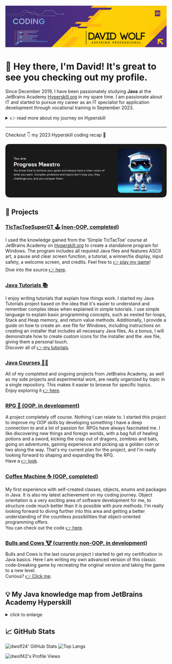 <p align="center">
  <img src="https://github.com/dwolf42/dwolf42/blob/main/images/github_profilebanner.png" />
</p>

# 👋 Hey there, I'm David! It's great to see you checking out my profile.

Since December 2019, I have been passionately studying **Java** at the JetBrains Academy [Hyperskill.org](https://hyperskill.org) in my spare time. I am passionate about IT and started to pursue my career as an IT specialist for application development through vocational training in September 2023.

<details>
  <summary> 👉 read more about my journey on Hyperskill
  </summary>
When I first joined Hyperskill, I felt overwhelmed by the challenges. Problems often seemed impossible to solve with my limited knowledge.
<br>
However, I quickly learned that Hyperskill's approach was beneficial. They encouraged me to explore, research, and test different solutions independently instead of hand-holding like other academies.
<br>
Which essentially means to come up with my very own ideas of code.
<br>
<br>
Over time, I came to understand that being a software developer is all about problem-solving, regardless of the language or syntax.
<br>
It's about finding answers to tasks that initially seem impossible.
<br>
Since then, I made significant improvements in my coding and problem-solving skills throughout the process. I achieved this with only little prior knowledge.
<br>
<br>
Coding to me is not just about getting the answer right. The satisfaction and joy of the "Eureka" moment when I finally solve a problem on my own is something I wouldn't want to miss in my life anymore.
<br>
<br>
That's why I chose to stick with Hyperskill. I traded quick progression through the fundamentals for a deeper understanding of the concepts, which I believe is more valuable.
</details>

---

Checkout 👇 my 2023 Hyperskill coding recap 🚀
  
[![Hyperskill Recap 2023](https://github.com/dwolf42/dwolf42/blob/main/images/hyperskill-recap-2023.png)](https://hyperskill.org/wrapped/year-2023/2375388?utm_source=wrapped_hs)

## 🚀 Projects

### [TicTacToeSuperGT 🕹️ (non-OOP, completed)](https://github.com/dwolf42/TicTacToeSuperGT)

I used the knowledge gained from the 'Simple TicTacToe' course at JetBrains Academy on [Hyperskill.org](https://www.hyperskill.org) to create a standalone program for Windows. The program includes all required Java files and features ASCII art, a pause and clear screen function, a tutorial, a winner/tie display, input safety, a welcome screen, and credits. 
Feel free to [👉 play my game](https://github.com/dwolf42/TicTacToeSuperGT/releases/tag/v1.0)!  
Dive into the source [👉 here](https://github.com/dwolf42/TicTacToeSuperGT).

### [Java Tutorials 📚](https://github.com/dwolf42/java-tutorials)

I enjoy writing tutorials that explain how things work.  I started my Java Tutorials project based on the idea that it's easier to understand and remember complex ideas when explained in simple tutorials.
I use simple language to explain basic programming concepts, such as nested for-loops, Stack and Heap memory, and return value methods.
Additionally, I provide a guide on how to create an .exe file for Windows, including instructions on creating an installer that includes all necessary Java files. As a bonus, I will demonstrate how to create custom icons for the installer and the .exe file, giving them a personal touch.<br>
Discover all of [👉 my tutorials](https://github.com/dwolf42/java-tutorials).

### [Java Courses 👨‍🏫](https://github.com/dwolf42/java_courses)

All of my completed and ongoing projects from JetBrains Academy, as well as my side projects and experimental work, are neatly organized by topic in a single repository.
This makes it easier to browse for specific topics.
<br>
Enjoy exploring it [👉 here](https://github.com/dwolf42/java_courses).

### [RPG 🧙 (OOP, in development)](https://github.com/dwolf42/java_courses/tree/master/src/dwolf/off_course_projects/rpg)

A project completely off course. Nothing I can relate to.
I started this project to improve my OOP skills by developing something I have a deep connection to and a lot of passion for.
RPGs have always fascinated me. I like discovering new things and foreign worlds, with a bag full of healing potions and a sword, kicking the crap out of dragons, zombies and bats, going on adventures, gaining experience and picking up a golden coin or two along the way.
That's my current plan for the project, and I'm really looking forward to shaping and expanding the RPG.<br>
Have a [👉 look](https://github.com/dwolf42/java_courses/tree/master/src/dwolf/off_course_projects/rpg).

### [Coffee Machine ☕ (OOP, completed)](https://github.com/dwolf42/java_courses/tree/master/src/dwolf/project_coffee_machine/final_stage)

My first experience with self-created classes, objects, enums and packages in Java. It is also my latest achievement on my coding journey.
Object orientation is a very exciting area of software development for me, to structure code much better than it is possible with pure methods. I'm really looking forward to diving further into this area and getting a better understanding of the countless possibilities that object-oriented programming offers.
<br>
You can check out the code [👉 here](https://github.com/dwolf42/java_courses/tree/master/src/dwolf/project_coffee_machine/final_stage).

### [Bulls and Cows 🐮 (currently non-OOP, in development)](https://github.com/dwolf42/java_courses/tree/master/src/dwolf/project_bulls_and_cows)

Bulls and Cows is the last course project I started to get my certification in Java basics.
Here I am writing my own advanced version of this classic code-breaking game by recreating the original version and taking the game to a new level.<br>
Curious? [👉 Click me](https://github.com/dwolf42/java_courses/tree/master/src/dwolf/project_bulls_and_cows).

## 💡 My Java knowledge map from JetBrains Academy Hyperskill 
<details>
<summary>
click to enlarge
</summary>
 <img src="https://github.com/dwolf42/dwolf42/blob/main/images/java_knowledge_map.jpg" />
</details>

## 📈 GitHub Stats

<img alt="dwolf24' GitHub Stats" width="46%" src="https://github-readme-stats.vercel.app/api?username=dwolf42&hide_title=false&theme=synthwave&show_icons=true&count_private=true&hide_border=true"> ![Top Langs](https://github-readme-stats.vercel.app/api/top-langs/?username=dwolf42&theme=synthwave&hide=html,javascript,css,kotlin&hide_border=true)

![dwolf42's Profile Views](https://komarev.com/ghpvc/?username=dwolf42&color=cb2790&style=plastic&label=Viewers:)

